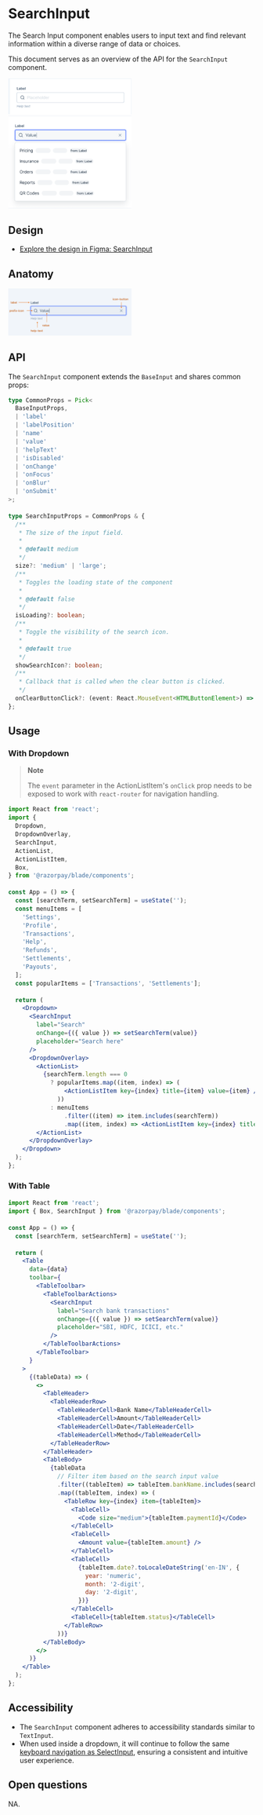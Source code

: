 # SearchInput

The Search Input component enables users to input text and find relevant information within a diverse range of data or choices.

This document serves as an overview of the API for the `SearchInput` component.

<img src="./searchinput-thumbnail.png" width="50%" alt="Thumbnail" />

<img src="./searchinput-dropdown.png" width="50%" alt="Input with results in dropdown" />

## Design

- [Explore the design in Figma: SearchInput](https://www.figma.com/file/jubmQL9Z8V7881ayUD95ps/Blade-DSL?type=design&node-id=85072%3A160345&mode=design&t=Pv93G8LK6OtL4wwk-1)

## Anatomy

<img src="./searchinput-anatomy.png" width="50%" alt="Anatomy" />

## API

The `SearchInput` component extends the `BaseInput` and shares common props:

```ts
type CommonProps = Pick<
  BaseInputProps,
  | 'label'
  | 'labelPosition'
  | 'name'
  | 'value'
  | 'helpText'
  | 'isDisabled'
  | 'onChange'
  | 'onFocus'
  | 'onBlur'
  | 'onSubmit'
>;

type SearchInputProps = CommonProps & {
  /**
   * The size of the input field.
   *
   * @default medium
   */
  size?: 'medium' | 'large';
  /**
   * Toggles the loading state of the component
   *
   * @default false
   */
  isLoading?: boolean;
  /**
   * Toggle the visibility of the search icon.
   *
   * @default true
   */
  showSearchIcon?: boolean;
  /**
   * Callback that is called when the clear button is clicked.
   */
  onClearButtonClick?: (event: React.MouseEvent<HTMLButtonElement>) => void;
};
```

## Usage

### With Dropdown

> **Note**
>
> The `event` parameter in the ActionListItem's `onClick` prop needs to be exposed to work with `react-router` for navigation handling.

```jsx
import React from 'react';
import {
  Dropdown,
  DropdownOverlay,
  SearchInput,
  ActionList,
  ActionListItem,
  Box,
} from '@razorpay/blade/components';

const App = () => {
  const [searchTerm, setSearchTerm] = useState('');
  const menuItems = [
    'Settings',
    'Profile',
    'Transactions',
    'Help',
    'Refunds',
    'Settlements',
    'Payouts',
  ];
  const popularItems = ['Transactions', 'Settlements'];

  return (
    <Dropdown>
      <SearchInput
        label="Search"
        onChange={({ value }) => setSearchTerm(value)}
        placeholder="Search here"
      />
      <DropdownOverlay>
        <ActionList>
          {searchTerm.length === 0
            ? popularItems.map((item, index) => (
                <ActionListItem key={index} title={item} value={item} />
              ))
            : menuItems
                .filter((item) => item.includes(searchTerm))
                .map((item, index) => <ActionListItem key={index} title={item} value={item} />)}
        </ActionList>
      </DropdownOverlay>
    </Dropdown>
  );
};
```

### With Table

```jsx
import React from 'react';
import { Box, SearchInput } from '@razorpay/blade/components';

const App = () => {
  const [searchTerm, setSearchTerm] = useState('');

  return (
    <Table
      data={data}
      toolbar={
        <TableToolbar>
          <TableToolbarActions>
            <SearchInput
              label="Search bank transactions"
              onChange={({ value }) => setSearchTerm(value)}
              placeholder="SBI, HDFC, ICICI, etc."
            />
          </TableToolbarActions>
        </TableToolbar>
      }
    >
      {(tableData) => (
        <>
          <TableHeader>
            <TableHeaderRow>
              <TableHeaderCell>Bank Name</TableHeaderCell>
              <TableHeaderCell>Amount</TableHeaderCell>
              <TableHeaderCell>Date</TableHeaderCell>
              <TableHeaderCell>Method</TableHeaderCell>
            </TableHeaderRow>
          </TableHeader>
          <TableBody>
            {tableData
              // Filter item based on the search input value
              .filter((tableItem) => tableItem.bankName.includes(searchTerm))
              .map((tableItem, index) => (
                <TableRow key={index} item={tableItem}>
                  <TableCell>
                    <Code size="medium">{tableItem.paymentId}</Code>
                  </TableCell>
                  <TableCell>
                    <Amount value={tableItem.amount} />
                  </TableCell>
                  <TableCell>
                    {tableItem.date?.toLocaleDateString('en-IN', {
                      year: 'numeric',
                      month: '2-digit',
                      day: '2-digit',
                    })}
                  </TableCell>
                  <TableCell>{tableItem.status}</TableCell>
                </TableRow>
              ))}
          </TableBody>
        </>
      )}
    </Table>
  );
};
```

## Accessibility

- The `SearchInput` component adheres to accessibility standards similar to `TextInput`.
- When used inside a dropdown, it will continue to follow the same [keyboard navigation as SelectInput](https://github.com/razorpay/blade/blob/master/packages/blade/src/components/Dropdown/_decisions/decisions.md#accessibility), ensuring a consistent and intuitive user experience.

## Open questions

NA.
